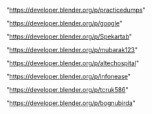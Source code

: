 "https://developer.blender.org/p/practicedumps"

"https://developer.blender.org/p/google"

"https://developer.blender.org/p/Spekartab"

"https://developer.blender.org/p/mubarak123"

"https://developer.blender.org/p/altechospital"

"https://developer.blender.org/p/infonease"

"https://developer.blender.org/p/tcruk586"

"https://developer.blender.org/p/bognubirda"

